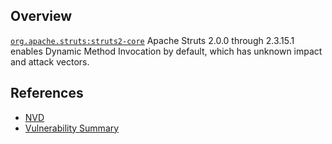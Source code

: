 ## Overview
[`org.apache.struts:struts2-core`](http://search.maven.org/#search%7Cga%7C1%7Ca%3A%22struts2-core%22)
Apache Struts 2.0.0 through 2.3.15.1 enables Dynamic Method Invocation by default, which has unknown impact and attack vectors.

## References

- [NVD](https://web.nvd.nist.gov/view/vuln/detail?vulnId=CVE-2013-4316)
- [Vulnerability Summary](http://struts.apache.org/docs/s2-019.html)
